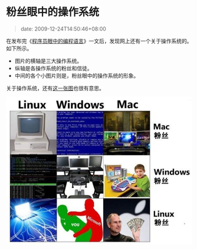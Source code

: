# 粉丝眼中的操作系统
>date: 2009-12-24T14:50:46+08:00


在发布完《[程序员眼中的编程语言](/2009/%E7%A8%8B%E5%BA%8F%E5%91%98%E7%9C%BC%E4%B8%AD%E7%9A%84%E7%BC%96%E7%A8%8B%E8%AF%AD%E8%A8%80.md)》一文后，发现网上还有一个关于操作系统的。如下所示。


* 图片的横轴是三大操作系统。
* 纵轴是各操作系统的粉丝和信徒。
* 中间的各个小图片则是，粉丝眼中的操作系统的形象。


关于操作系统，还有[这一张图](/2009/%E4%B8%80%E5%BC%A0%E5%85%B3%E4%BA%8E%E6%93%8D%E4%BD%9C%E7%B3%BB%E7%BB%9F%E7%9A%84%E5%9B%BE.md)也很有意思。


![粉丝眼中的操作系统](/assets/images/coolshell.cn/wp-content/uploads/2009/12/operatingsystems-fanboys.jpg "粉丝眼中的操作系统")



